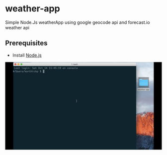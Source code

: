 # weather-app
Simple Node.Js weatherApp using google geocode api and forecast.io weather api

## Prerequisites
* Install [Node.js](https://nodejs.org)

![alt text](https://github.com/karthickai/weather-app/blob/master/weather.gif?raw=true)
